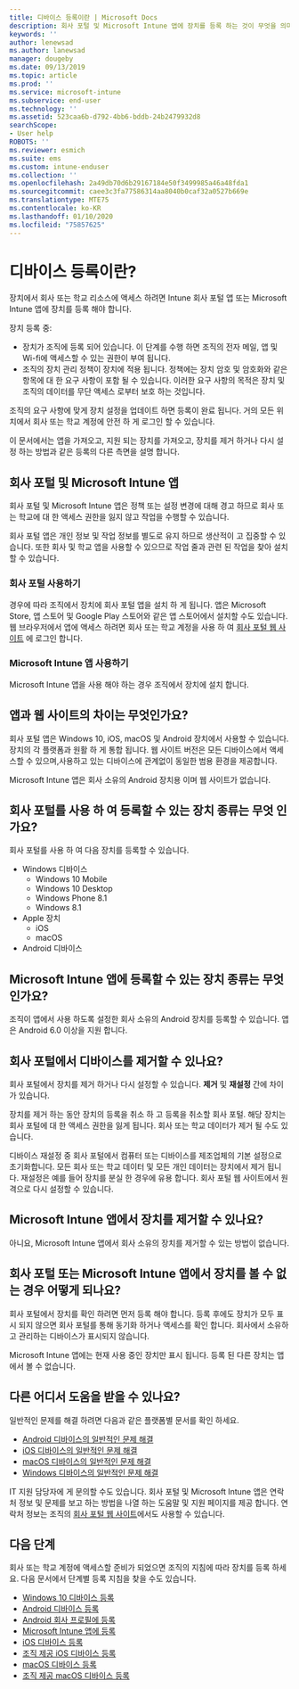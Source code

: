 ```yaml
---
title: 디바이스 등록이란 | Microsoft Docs
description: 회사 포털 및 Microsoft Intune 앱에 장치를 등록 하는 것이 무엇을 의미 하는지 이해 합니다.
keywords: ''
author: lenewsad
ms.author: lanewsad
manager: dougeby
ms.date: 09/13/2019
ms.topic: article
ms.prod: ''
ms.service: microsoft-intune
ms.subservice: end-user
ms.technology: ''
ms.assetid: 523caa6b-d792-4bb6-bddb-24b2479932d8
searchScope:
- User help
ROBOTS: ''
ms.reviewer: esmich
ms.suite: ems
ms.custom: intune-enduser
ms.collection: ''
ms.openlocfilehash: 2a49db70d6b29167184e50f3499985a46a48fda1
ms.sourcegitcommit: caee3c3fa77586314aa8040b0caf32a0527b669e
ms.translationtype: MTE75
ms.contentlocale: ko-KR
ms.lasthandoff: 01/10/2020
ms.locfileid: "75857625"
---
```

# <a name="what-is-device-enrollment"></a>디바이스 등록이란?
장치에서 회사 또는 학교 리소스에 액세스 하려면 Intune 회사 포털 앱 또는 Microsoft Intune 앱에 장치를 등록 해야 합니다. 

장치 등록 중:

* 장치가 조직에 등록 되어 있습니다. 이 단계를 수행 하면 조직의 전자 메일, 앱 및 Wi-fi에 액세스할 수 있는 권한이 부여 됩니다. 
* 조직의 장치 관리 정책이 장치에 적용 됩니다. 정책에는 장치 암호 및 암호화와 같은 항목에 대 한 요구 사항이 포함 될 수 있습니다. 이러한 요구 사항의 목적은 장치 및 조직의 데이터를 무단 액세스 로부터 보호 하는 것입니다.

조직의 요구 사항에 맞게 장치 설정을 업데이트 하면 등록이 완료 됩니다. 거의 모든 위치에서 회사 또는 학교 계정에 안전 하 게 로그인 할 수 있습니다.  

이 문서에서는 앱을 가져오고, 지원 되는 장치를 가져오고, 장치를 제거 하거나 다시 설정 하는 방법과 같은 등록의 다른 측면을 설명 합니다.  

## <a name="company-portal-and-microsoft-intune-app"></a>회사 포털 및 Microsoft Intune 앱

회사 포털 및 Microsoft Intune 앱은 정책 또는 설정 변경에 대해 경고 하므로 회사 또는 학교에 대 한 액세스 권한을 잃지 않고 작업을 수행할 수 있습니다. 

회사 포털 앱은 개인 정보 및 작업 정보를 별도로 유지 하므로 생산적이 고 집중할 수 있습니다. 또한 회사 및 학교 앱을 사용할 수 있으므로 작업 줄과 관련 된 작업을 찾아 설치할 수 있습니다.  

### <a name="get-company-portal"></a>회사 포털 사용하기

경우에 따라 조직에서 장치에 회사 포털 앱을 설치 하 게 됩니다. 앱은 Microsoft Store, 앱 스토어 및 Google Play 스토어와 같은 앱 스토어에서 설치할 수도 있습니다. 웹 브라우저에서 앱에 액세스 하려면 회사 또는 학교 계정을 사용 하 여 [회사 포털 웹 사이트](https://go.microsoft.com/fwlink/?linkid=2010980) 에 로그인 합니다.  

### <a name="get-microsoft-intune-app"></a>Microsoft Intune 앱 사용하기

Microsoft Intune 앱을 사용 해야 하는 경우 조직에서 장치에 설치 합니다.  

## <a name="whats-the-difference-between-the-apps-and-the-website"></a>앱과 웹 사이트의 차이는 무엇인가요?
회사 포털 앱은 Windows 10, iOS, macOS 및 Android 장치에서 사용할 수 있습니다. 장치의 각 플랫폼과 원활 하 게 통합 됩니다. 웹 사이트 버전은 모든 디바이스에서 액세스할 수 있으며,사용하고 있는 디바이스에 관계없이 동일한 범용 환경을 제공합니다. 

Microsoft Intune 앱은 회사 소유의 Android 장치용 이며 웹 사이트가 없습니다.  

## <a name="what-kind-of-devices-can-you-enroll-with-company-portal"></a>회사 포털를 사용 하 여 등록할 수 있는 장치 종류는 무엇 인가요?
회사 포털를 사용 하 여 다음 장치를 등록할 수 있습니다.  

- Windows 디바이스
  - Windows 10 Mobile
  - Windows 10 Desktop
  - Windows Phone 8.1
  - Windows 8.1
- Apple 장치
    - iOS
    - macOS
- Android 디바이스


## <a name="what-kind-of-devices-can-you-enroll-with-the-microsoft-intune-app"></a>Microsoft Intune 앱에 등록할 수 있는 장치 종류는 무엇 인가요?  
조직이 앱에서 사용 하도록 설정한 회사 소유의 Android 장치를 등록할 수 있습니다. 앱은 Android 6.0 이상을 지원 합니다. 

## <a name="can-you-remove-a-device-from-the-company-portal"></a>회사 포털에서 디바이스를 제거할 수 있나요?
회사 포털에서 장치를 제거 하거나 다시 설정할 수 있습니다. **제거** 및 **재설정** 간에 차이가 있습니다.

장치를 제거 하는 동안 장치의 등록을 취소 하 고 등록을 취소할 회사 포털. 해당 장치는 회사 포털에 대 한 액세스 권한을 잃게 됩니다. 회사 또는 학교 데이터가 제거 될 수도 있습니다. 

디바이스 재설정 중 회사 포털에서 컴퓨터 또는 디바이스를 제조업체의 기본 설정으로 초기화합니다. 모든 회사 또는 학교 데이터 및 모든 개인 데이터는 장치에서 제거 됩니다. 재설정은 예를 들어 장치를 분실 한 경우에 유용 합니다. 회사 포털 웹 사이트에서 원격으로 다시 설정할 수 있습니다.  

## <a name="can-you-remove-a-device-from-the-microsoft-intune-app"></a>Microsoft Intune 앱에서 장치를 제거할 수 있나요?
아니요, Microsoft Intune 앱에서 회사 소유의 장치를 제거할 수 있는 방법이 없습니다.  

## <a name="what-if-i-cant-see-my-device-in-the-company-portal-or-microsoft-intune-app"></a>회사 포털 또는 Microsoft Intune 앱에서 장치를 볼 수 없는 경우 어떻게 되나요?
회사 포털에서 장치를 확인 하려면 먼저 등록 해야 합니다. 등록 후에도 장치가 모두 표시 되지 않으면 회사 포털를 통해 동기화 하거나 액세스를 확인 합니다. 회사에서 소유하고 관리하는 디바이스가 표시되지 않습니다.

Microsoft Intune 앱에는 현재 사용 중인 장치만 표시 됩니다. 등록 된 다른 장치는 앱에서 볼 수 없습니다.  

## <a name="where-else-can-i-go-for-help"></a>다른 어디서 도움을 받을 수 있나요?  
일반적인 문제를 해결 하려면 다음과 같은 플랫폼별 문서를 확인 하세요.  

- [Android 디바이스의 일반적인 문제 해결](check-compliance-on-your-device-android.md)  
- [iOS 디바이스의 일반적인 문제 해결](troubleshoot-your-device-ios.md)
- [macOS 디바이스의 일반적인 문제 해결](troubleshoot-your-device-macos.md)
- [Windows 디바이스의 일반적인 문제 해결](troubleshoot-your-device-windows.md)

IT 지원 담당자에 게 문의할 수도 있습니다. 회사 포털 및 Microsoft Intune 앱은 연락처 정보 및 문제를 보고 하는 방법을 나열 하는 도움말 및 지원 페이지를 제공 합니다. 연락처 정보는 조직의 [회사 포털 웹 사이트](https://go.microsoft.com/fwlink/?linkid=2010980)에서도 사용할 수 있습니다.  

## <a name="next-steps"></a>다음 단계  

회사 또는 학교 계정에 액세스할 준비가 되었으면 조직의 지침에 따라 장치를 등록 하세요. 다음 문서에서 단계별 등록 지침을 찾을 수도 있습니다.

* [Windows 10 디바이스 등록](enroll-windows-10-device.md)
* [Android 디바이스 등록](enroll-device-android-company-portal.md)
* [Android 회사 프로필에 등록](enroll-device-android-work-profile.md)
* [Microsoft Intune 앱에 등록](enroll-device-android-microsoft-intune-app.md)
* [iOS 디바이스 등록](enroll-your-device-in-intune-ios.md)
* [조직 제공 iOS 디바이스 등록](enroll-your-device-dep-ios.md)
* [macOS 디바이스 등록](enroll-your-device-in-intune-macos-cp.md)
* [조직 제공 macOS 디바이스 등록](enroll-company-device-macos.md)


